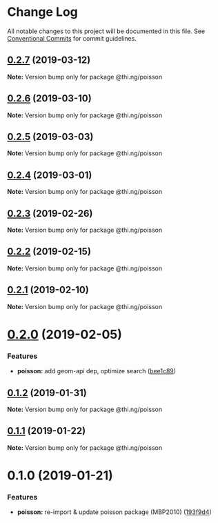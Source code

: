 # Change Log

All notable changes to this project will be documented in this file.
See [Conventional Commits](https://conventionalcommits.org) for commit guidelines.

## [0.2.7](https://github.com/thi-ng/umbrella/compare/@thi.ng/poisson@0.2.6...@thi.ng/poisson@0.2.7) (2019-03-12)

**Note:** Version bump only for package @thi.ng/poisson





## [0.2.6](https://github.com/thi-ng/umbrella/compare/@thi.ng/poisson@0.2.5...@thi.ng/poisson@0.2.6) (2019-03-10)

**Note:** Version bump only for package @thi.ng/poisson





## [0.2.5](https://github.com/thi-ng/umbrella/compare/@thi.ng/poisson@0.2.4...@thi.ng/poisson@0.2.5) (2019-03-03)

**Note:** Version bump only for package @thi.ng/poisson





## [0.2.4](https://github.com/thi-ng/umbrella/compare/@thi.ng/poisson@0.2.3...@thi.ng/poisson@0.2.4) (2019-03-01)

**Note:** Version bump only for package @thi.ng/poisson





## [0.2.3](https://github.com/thi-ng/umbrella/compare/@thi.ng/poisson@0.2.2...@thi.ng/poisson@0.2.3) (2019-02-26)

**Note:** Version bump only for package @thi.ng/poisson





## [0.2.2](https://github.com/thi-ng/umbrella/compare/@thi.ng/poisson@0.2.1...@thi.ng/poisson@0.2.2) (2019-02-15)

**Note:** Version bump only for package @thi.ng/poisson





## [0.2.1](https://github.com/thi-ng/umbrella/compare/@thi.ng/poisson@0.2.0...@thi.ng/poisson@0.2.1) (2019-02-10)

**Note:** Version bump only for package @thi.ng/poisson





# [0.2.0](https://github.com/thi-ng/umbrella/compare/@thi.ng/poisson@0.1.2...@thi.ng/poisson@0.2.0) (2019-02-05)


### Features

* **poisson:** add geom-api dep, optimize search ([bee1c89](https://github.com/thi-ng/umbrella/commit/bee1c89))





## [0.1.2](https://github.com/thi-ng/umbrella/compare/@thi.ng/poisson@0.1.1...@thi.ng/poisson@0.1.2) (2019-01-31)

**Note:** Version bump only for package @thi.ng/poisson





## [0.1.1](https://github.com/thi-ng/umbrella/compare/@thi.ng/poisson@0.1.0...@thi.ng/poisson@0.1.1) (2019-01-22)

**Note:** Version bump only for package @thi.ng/poisson





# 0.1.0 (2019-01-21)


### Features

* **poisson:** re-import & update poisson package (MBP2010) ([193f9d4](https://github.com/thi-ng/umbrella/commit/193f9d4))
